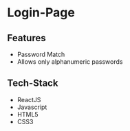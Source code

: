 # Login-Page

## Features

- Password Match
- Allows only alphanumeric passwords

## Tech-Stack

- ReactJS
- Javascript
- HTML5
- CSS3
